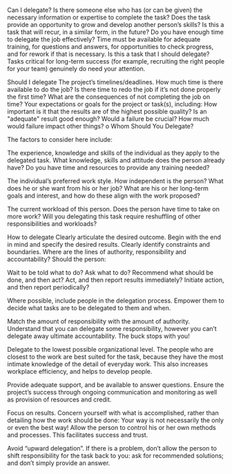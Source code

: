 Can I delegate? Is there someone else who has (or can be given) the necessary
information or expertise to complete the task? Does the task provide an
opportunity to grow and develop another person’s skills? Is this a task that
will recur, in a similar form, in the future? Do you have enough time to
delegate the job effectively? Time must be available for adequate training, for
questions and answers, for opportunities to check progress, and for rework if
that is necessary. Is this a task that I should delegate? Tasks critical for
long-term success (for example, recruiting the right people for your team)
genuinely do need your attention.

Should I delegate The project’s timelines/deadlines. How much time is there
available to do the job? Is there time to redo the job if it’s not done properly
the first time? What are the consequences of not completing the job on time?
Your expectations or goals for the project or task(s), including: How important
is it that the results are of the highest possible quality? Is an "adequate"
result good enough? Would a failure be crucial? How much would failure impact
other things? o Whom Should You Delegate?

The factors to consider here include:

The experience, knowledge and skills of the individual as they apply to the
delegated task. What knowledge, skills and attitude does the person already
have? Do you have time and resources to provide any training needed?

The individual’s preferred work style. How independent is the person? What does
he or she want from his or her job? What are his or her long-term goals and
interest, and how do these align with the work proposed?

The current workload of this person. Does the person have time to take on more
work? Will you delegating this task require reshuffling of other
responsibilities and workloads?

How to delegate Clearly articulate the desired outcome. Begin with the end in
mind and specify the desired results. Clearly identify constraints and
boundaries. Where are the lines of authority, responsibility and accountability?
Should the person:

Wait to be told what to do? Ask what to do? Recommend what should be done, and
then act? Act, and then report results immediately? Initiate action, and then
report periodically?

Where possible, include people in the delegation process. Empower them to decide
what tasks are to be delegated to them and when.

Match the amount of responsibility with the amount of authority. Understand that
you can delegate some responsibility, however you can’t delegate away ultimate
accountability. The buck stops with you!

Delegate to the lowest possible organizational level. The people who are closest
to the work are best suited for the task, because they have the most intimate
knowledge of the detail of everyday work. This also increases workplace
efficiency, and helps to develop people.

Provide adequate support, and be available to answer questions. Ensure the
project’s success through ongoing communication and monitoring as well as
provision of resources and credit.

Focus on results. Concern yourself with what is accomplished, rather than
detailing how the work should be done: Your way is not necessarily the only or
even the best way! Allow the person to control his or her own methods and
processes. This facilitates success and trust.

Avoid “upward delegation”. If there is a problem, don’t allow the person to
shift responsibility for the task back to you: ask for recommended solutions;
and don’t simply provide an answer.
